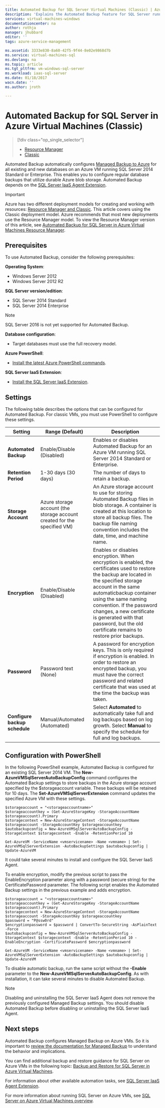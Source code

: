 ```yaml
---
title: Automated Backup for SQL Server Virtual Machines (Classic) | Azure
description: 'Explains the Automated Backup feature for SQL Server running in Azure Virtual Machines using Resource Manager. '
services: virtual-machines-windows
documentationcenter: na
author: rothja
manager: jhubbard
editor: ''
tags: azure-service-management

ms.assetid: 3333e830-8a60-42f5-9f44-8e02e9868d7b
ms.service: virtual-machines-sql
ms.devlang: na
ms.topic: article
ms.tgt_pltfrm: vm-windows-sql-server
ms.workload: iaas-sql-server
ms.date: 01/18/2017
wacn.date: ''
ms.author: jroth

---
```

# Automated Backup for SQL Server in Azure Virtual Machines (Classic)
> [!div class="op_single_selector"]
> * [Resource Manager](../sql/virtual-machines-windows-sql-automated-backup.md)
> * [Classic](../classic/sql-automated-backup.md)
> 
> 

Automated Backup automatically configures [Managed Backup to Azure](https://msdn.microsoft.com/library/dn449496.aspx) for all existing and new databases on an Azure VM running SQL Server 2014 Standard or Enterprise. This enables you to configure regular database backups that utilize durable Azure blob storage. Automated Backup depends on the [SQL Server IaaS Agent Extension](../classic/sql-server-agent-extension.md?toc=%2fvirtual-machines%2fwindows%2fclassic%2ftoc.json).

> [!IMPORTANT] 
> Azure has two different deployment models for creating and working with resources: [Resource Manager and Classic](../../../azure-resource-manager/resource-manager-deployment-model.md). This article covers using the Classic deployment model. Azure recommends that most new deployments use the Resource Manager model. To view the Resource Manager version of this article, see [Automated Backup for SQL Server in Azure Virtual Machines Resource Manager](../sql/virtual-machines-windows-sql-automated-backup.md).

## Prerequisites
To use Automated Backup, consider the following prerequisites:

**Operating System**:

* Windows Server 2012
* Windows Server 2012 R2

**SQL Server version/edition**:

* SQL Server 2014 Standard
* SQL Server 2014 Enterprise

> [!NOTE]
> SQL Server 2016 is not yet supported for Automated Backup.
> 
> 

**Database configuration**:

* Target databases must use the full recovery model.

**Azure PowerShell**:

* [Install the latest Azure PowerShell commands](https://docs.microsoft.com/powershell/azure/overview).

**SQL Server IaaS Extension**:

* [Install the SQL Server IaaS Extension](../classic/sql-server-agent-extension.md).

## Settings
The following table describes the options that can be configured for Automated Backup. For classic VMs, you must use PowerShell to configure these settings.

| Setting | Range (Default) | Description |
| --- | --- | --- |
| **Automated Backup** |Enable/Disable (Disabled) |Enables or disables Automated Backup for an Azure VM running SQL Server 2014 Standard or Enterprise. |
| **Retention Period** |1-30 days (30 days) |The number of days to retain a backup. |
| **Storage Account** |Azure storage account (the storage account created for the specified VM) |An Azure storage account to use for storing Automated Backup files in blob storage. A container is created at this location to store all backup files. The backup file naming convention includes the date, time, and machine name. |
| **Encryption** |Enable/Disable (Disabled) |Enables or disables encryption. When encryption is enabled, the certificates used to restore the backup are located in the specified storage account in the same automaticbackup container using the same naming convention. If the password changes, a new certificate is generated with that password, but the old certificate remains to restore prior backups. |
| **Password** |Password text (None) |A password for encryption keys. This is only required if encryption is enabled. In order to restore an encrypted backup, you must have the correct password and related certificate that was used at the time the backup was taken. | **Backup system databases** | Enable/Disable (Disabled) | Take full backups of Master, Model, and MSDB |
| **Configure backup schedule** | Manual/Automated (Automated) | Select **Automated** to automatically take full and log backups based on log growth. Select **Manual** to specify the schedule for full and log backups. |

## Configuration with PowerShell
In the following PowerShell example, Automated Backup is configured for an existing SQL Server 2014 VM. The **New-AzureVMSqlServerAutoBackupConfig** command configures the Automated Backup settings to store backups in the Azure storage account specified by the $storageaccount variable. These backups will be retained for 10 days. The **Set-AzureVMSqlServerExtension** command updates the specified Azure VM with these settings.

    $storageaccount = "<storageaccountname>"
    $storageaccountkey = (Get-AzureStorageKey -StorageAccountName $storageaccount).Primary
    $storagecontext = New-AzureStorageContext -StorageAccountName $storageaccount -StorageAccountKey $storageaccountkey
    $autobackupconfig = New-AzureVMSqlServerAutoBackupConfig -StorageContext $storagecontext -Enable -RetentionPeriod 10

    Get-AzureVM -ServiceName <vmservicename> -Name <vmname> | Set-AzureVMSqlServerExtension -AutoBackupSettings $autobackupconfig | Update-AzureVM

It could take several minutes to install and configure the SQL Server IaaS Agent.

To enable encryption, modify the previous script to pass the EnableEncryption parameter along with a password (secure string) for the CertificatePassword parameter. The following script enables the Automated Backup settings in the previous example and adds encryption.

    $storageaccount = "<storageaccountname>"
    $storageaccountkey = (Get-AzureStorageKey -StorageAccountName $storageaccount).Primary
    $storagecontext = New-AzureStorageContext -StorageAccountName $storageaccount -StorageAccountKey $storageaccountkey
    $password = "P@ssw0rd"
    $encryptionpassword = $password | ConvertTo-SecureString -AsPlainText -Force  
    $autobackupconfig = New-AzureVMSqlServerAutoBackupConfig -StorageContext $storagecontext -Enable -RetentionPeriod 10 -EnableEncryption -CertificatePassword $encryptionpassword

    Get-AzureVM -ServiceName <vmservicename> -Name <vmname> | Set-AzureVMSqlServerExtension -AutoBackupSettings $autobackupconfig | Update-AzureVM

To disable automatic backup, run the same script without the **-Enable** parameter to the **New-AzureVMSqlServerAutoBackupConfig**. As with installation, it can take several minutes to disable Automated Backup.

> [!NOTE]
> Disabling and uninstalling the SQL Server IaaS Agent does not remove the previously configured Managed Backup settings. You should disable Automated Backup before disabling or uninstalling the SQL Server IaaS Agent.
> 
> 

## Next steps
Automated Backup configures Managed Backup on Azure VMs. So it is important to [review the documentation for Managed Backup](https://msdn.microsoft.com/library/dn449496.aspx) to understand the behavior and implications.

You can find additional backup and restore guidance for SQL Server on Azure VMs in the following topic: [Backup and Restore for SQL Server in Azure Virtual Machines](../sql/virtual-machines-windows-sql-backup-recovery.md?toc=%2fvirtual-machines%2fwindows%2fsqlclassic%2ftoc.json).

For information about other available automation tasks, see [SQL Server IaaS Agent Extension](../classic/sql-server-agent-extension.md).

For more information about running SQL Server on Azure VMs, see [SQL Server on Azure Virtual Machines overview](../sql/virtual-machines-windows-sql-server-iaas-overview.md).
